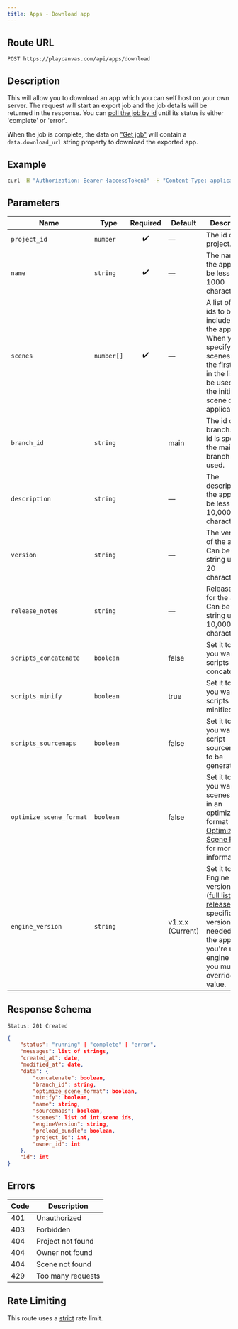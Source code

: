```yaml
---
title: Apps - Download app
---
```


## Route URL

```none
POST https://playcanvas.com/api/apps/download
```

## Description

This will allow you to download an app which you can self host on your own server. The request will start an export job and the job details will be returned in the response. You can [poll the job by id][2] until its status is either 'complete' or 'error'.

When the job is complete, the data on ["Get job"][2] will contain a `data.download_url` string property to download the exported app.

## Example

```bash
curl -H "Authorization: Bearer {accessToken}" -H "Content-Type: application/json" -X POST -d '{"project_id": 9999999, "scenes": [9999999], "name": "My App"}' "https://playcanvas.com/api/apps/download"
```

## Parameters

| Name                    | Type       | Required | Default          | Description                                                                                                                                                           |
| ----------------------- | ---------- | :------: | ---------------- | --------------------------------------------------------------------------------------------------------------------------------------------------------------------- |
| `project_id`            | `number`   | ✔️       | —                | The id of the project.                                                                                                                                                |
| `name`                  | `string`   | ✔️       | —                | The name of the app. Must be less than 1000 characters.                                                                                                               |
| `scenes`                | `number[]` | ✔️       | —                | A list of scene ids to be included in the app. When you specify scenes then the first scene in the list will be used as the initial scene of the application.         |
| `branch_id`             | `string`   |          | main             | The id of the branch. If no id is specified the main branch will be used.                                                                                             |
| `description`           | `string`   |          | —                | The description of the app. Must be less than 10,000 characters.                                                                                                      |
| `version`               | `string`   |          | —                | The version of the app. Can be a string up to 20 characters.                                                                                                          |
| `release_notes`         | `string`   |          | —                | Release notes for the app. Can be a string up to 10,000 characters.                                                                                                   |
| `scripts_concatenate`   | `boolean`  |          | false            | Set it to true if you want scripts to be concatenated.                                                                                                                |
| `scripts_minify`        | `boolean`  |          | true             | Set it to true if you want scripts to be minified.                                                                                                                    |
| `scripts_sourcemaps`    | `boolean`  |          | false            | Set it to true if you want script sourcemaps to be generated.                                                                                                         |
| `optimize_scene_format` | `boolean`  |          | false            | Set it to true if you want scenes to be in an optimized format (see [Optimize Scene Format](/user-manual/optimization/optimizing-scene-format) for more information). |
| `engine_version`        | `string`   |          | v1.x.x (Current) | Set it to a Engine version string ([full list of releases](https://github.com/playcanvas/engine/releases)) if a specific version is needed for the app. If you're using engine v2, you must override this value.              |

## Response Schema

```none
Status: 201 Created
```

```json
{
    "status": "running" | "complete" | "error",
    "messages": list of strings,
    "created_at": date,
    "modified_at": date,
    "data": {
        "concatenate": boolean,
        "branch_id": string,
        "optimize_scene_format": boolean,
        "minify": boolean,
        "name": string,
        "sourcemaps": boolean,
        "scenes": list of int scene ids,
        "engineVersion": string,
        "preload_bundle": boolean,
        "project_id": int,
        "owner_id": int
    },
    "id": int
}
```

## Errors

| Code | Description       |
| ---- | ----------------- |
| 401  | Unauthorized      |
| 403  | Forbidden         |
| 404  | Project not found |
| 404  | Owner not found   |
| 404  | Scene not found   |
| 429  | Too many requests |

## Rate Limiting

This route uses a [strict][1] rate limit.

[1]: /user-manual/api#rate-limiting
[2]: /user-manual/api/job-get
